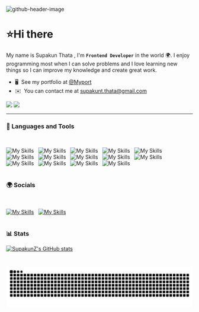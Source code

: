 ![github-header-image](https://github.com/SupakunZ/SupakunZ/assets/168329218/15375aaa-f646-4129-8502-d5a4fc8b3b8a)
# ⭐Hi there

My name is Supakun Thata , I'm **`Frontend Developer`** in the world 🌍. I enjoy programming most when I can solve problems and I love learning new things so I can improve my knowledge and create great work.

* 🖥️  See my portfolio at [@Myport](https://portfolio-supakun.netlify.app)
* ✉️  You can contact me at [supakunt.thata@gmail.com](mailto:supakunt.thata@gmail.com)

[<img src="https://img.shields.io/badge/Gmail-D14836?style=for-the-badge&logo=gmail&logoColor=white">](mailto:supakunt.thata@gmail.com)
[<img src="https://img.shields.io/badge/LinkedIn-0077B5?style=for-the-badge&logo=linkedin&logoColor=white">](https://www.linkedin.com/in/supakun-thata-437a62328/)

---

### 🧰 Languages and Tools
<br />

![My Skills](https://skillicons.dev/icons?i=js)&nbsp;&nbsp;
![My Skills](https://skillicons.dev/icons?i=html)&nbsp;&nbsp;
![My Skills](https://skillicons.dev/icons?i=css)&nbsp;&nbsp;
![My Skills](https://skillicons.dev/icons?i=react)&nbsp;&nbsp;
![My Skills](https://skillicons.dev/icons?i=vite)&nbsp;&nbsp;
![My Skills](https://skillicons.dev/icons?i=redux)&nbsp;&nbsp;
![My Skills](https://skillicons.dev/icons?i=tailwind)&nbsp;&nbsp;
![My Skills](https://skillicons.dev/icons?i=bootstrap)&nbsp;&nbsp;
![My Skills](https://skillicons.dev/icons?i=git)&nbsp;&nbsp;
![My Skills](https://skillicons.dev/icons?i=python)&nbsp;&nbsp;
![My Skills](https://skillicons.dev/icons?i=sass)&nbsp;&nbsp;
![My Skills](https://skillicons.dev/icons?i=nodejs)&nbsp;&nbsp;
![My Skills](https://skillicons.dev/icons?i=mongodb)&nbsp;&nbsp; 
![My Skills](https://skillicons.dev/icons?i=mysql)&nbsp;&nbsp;

#

### 🌍 Socials
<br />

  [![My Skills](https://skillicons.dev/icons?i=github)](https://www.github.com/SupakunZ)&nbsp;&nbsp;
  [![My Skills](https://skillicons.dev/icons?i=twitter)](https://www.x.com/GuNz246448)

#

### 📊 Stats

<a href="http://www.github.com/SupakunZ"><img src="https://github-readme-stats.vercel.app/api?username=SupakunZ&show_icons=true&hide=&count_private=true&title_color=ec4899&text_color=ffffff&icon_color=84cc16&bg_color=1c1917&hide_border=true&show_icons=true" alt="SupakunZ's GitHub stats" /></a>

#
<picture>
  <source media="(prefers-color-scheme: dark)" srcset="https://raw.githubusercontent.com/supakunz/supakunz/output/github-contribution-grid-snake-dark.svg">
  <source media="(prefers-color-scheme: light)" srcset="https://raw.githubusercontent.com/supakunz/supakunz/output/github-contribution-grid-snake.svg">
  <img alt="github contribution grid snake animation" src="https://raw.githubusercontent.com/supakunz/supakunz/output/github-contribution-grid-snake.svg">
</picture>

